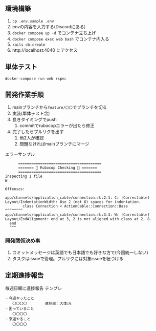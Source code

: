## 環境構築

1. `cp .env.sample .env`
2. envの内容を入力する(Discordにある)
3. `docker compose up -d` でコンテナ立ち上げ
4. `docker compose exec web bash` でコンテナ内入る
5. `rails db:create`
6. http://localhost:4040 にアクセス

## 単体テスト
```shell
docker-compose run web rspec
```

## 開発作業手順

1. mainブランチから`feature/〇〇`でブランチを切る
2. 実装(単体テスト含)
3. 良きタイミングでpush
   1. commitでrubocopエラーが出たら修正
4. 完了したらプルリクを出す
   1. 他2人が確認
   2. 問題なければmainブランチにマージ

エラーサンプル
```
      ======================================
      ======= 🚧 Rubocop Checking 🚧 =======
      ======================================
Inspecting 1 file
W

Offenses:

app/channels/application_cable/connection.rb:2:1: C: [Correctable] Layout/IndentationWidth: Use 2 (not 8) spaces for indentation.
        class Connection < ActionCable::Connection::Base
^^^^^^^^
app/channels/application_cable/connection.rb:3:3: W: [Correctable] Layout/EndAlignment: end at 3, 2 is not aligned with class at 2, 8.
  end
  ^^^
```
   
### 開発関係決め事
1. コミットメッセージは英語でも日本語でも好きな方で(今回統一しない)
2. タスクはissueで管理。プルリクには対象issueを紐づける
  
## 定期進捗報告
毎週日曜に進捗報告
テンプレ
```
・今週やったこと
　　〇〇〇〇　　　　　進捗率：大体◯%
・困っていること
　　〇〇〇〇
・来週やること
　　〇〇〇〇
```

